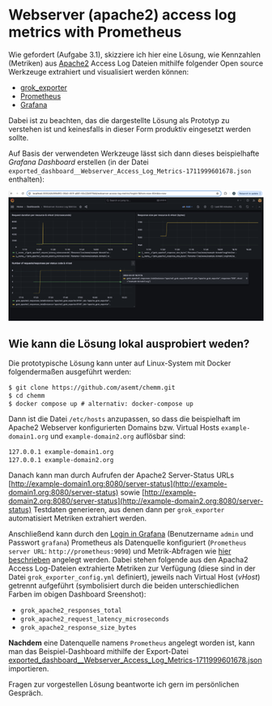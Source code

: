 # Webserver (apache2) access log metrics with Prometheus

Wie gefordert (Aufgabe 3.1), skizziere ich hier eine Lösung, wie Kennzahlen (Metriken) aus [Apache2](https://httpd.apache.org/) Access Log Dateien mithilfe folgender Open source Werkzeuge extrahiert und visualisiert werden können:

- [grok_exporter](https://github.com/sysdiglabs/grok_exporter)
- [Prometheus](https://prometheus.io/)
- [Grafana](https://grafana.com/grafana/)

Dabei ist zu beachten, das die dargestellte Lösung als Prototyp zu verstehen ist und keinesfalls in dieser Form produktiv eingesetzt werden sollte.

Auf Basis der verwendeten Werkzeuge lässt sich dann dieses beispielhafte _Grafana Dashboard_ erstellen (in der Datei `exported_dashboard__Webserver_Access_Log_Metrics-1711999601678.json` enthalten):

![Grafana Dashboard](example_grafana_dashboard.png)

## Wie kann die Lösung lokal ausprobiert weden?

Die prototypische Lösung kann unter auf Linux-System mit Docker folgendermaßen ausgeführt werden:
```
$ git clone https://github.com/asemt/chemm.git
$ cd chemm
$ docker compose up # alternativ: docker-compose up 
```

Dann ist die Datei `/etc/hosts` anzupassen, so dass die beispielhaft im Apache2 Webserver konfigurierten Domains bzw. Virtual Hosts `example-domain1.org` und `example-domain2.org` auflösbar sind:
```
127.0.0.1 example-domain1.org
127.0.0.1 example-domain2.org
```

Danach kann man durch Aufrufen der Apache2 Server-Status URLs [http://example-domain1.org:8080/server-status](http://example-domain1.org:8080/server-status) sowie [http://example-domain2.org:8080/server-status](http://example-domain2.org:8080/server-status) Testdaten generieren, aus denen dann per `grok_exporter` automatisiert Metriken extrahiert werden. 

Anschließend kann durch den [Login in Grafana](http://localhost:3000/login) (Benutzername `admin` und Passwort `grafana`) Prometheus als Datenquelle konfiguriert (`Prometheus server URL`: `http://prometheus:9090`) und Metrik-Abfragen wie [hier beschrieben](https://prometheus.io/docs/visualization/grafana/) angelegt werden. Dabei stehen folgende aus den Apacha2 Access Log-Dateien extrahierte Metriken zur Verfügung (diese sind in der Datei `grok_exporter_config.yml` definiert), jeweils nach Virtual Host (_vHost_) getrennt aufgeführt (symbolisiert durch die beiden unterschiedlichen Farben im obigen Dashboard Sreenshot):

- `grok_apache2_responses_total`
- `grok_apache2_request_latency_microseconds`
- `grok_apache2_response_size_bytes`

**Nachdem** eine Datenquelle namens `Prometheus` angelegt worden ist, kann man das Beispiel-Dashboard mithilfe der Export-Datei [exported_dashboard__Webserver_Access_Log_Metrics-1711999601678.json](file:///exported_dashboard__Webserver_Access_Log_Metrics-1711999601678.json) importieren.

Fragen zur vorgestellen Lösung beantworte ich gern im persönlichen Gespräch.
